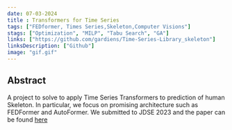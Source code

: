 ```yaml
---
date: 07-03-2024
title : Transformers for Time Series
tags: ["FEDformer, Times Series,Skeleton,Computer Visions"]
stags: ["Optimization", "MILP", "Tabu Search", "GA"]
links: ["https://github.com/gardiens/Time-Series-Library_skeleton"]
linksDescription: ["Github"]
image: "gif.gif"
---
```


## Abstract

A project to solve to apply Time Series Transformers to prediction of human Skeleton. 
In particular, we focus on promising architecture such as FEDFormer and AutoFormer.
We submitted to JDSE 2023 and the paper can be found [here](invest_transfo.pdf)

